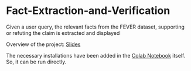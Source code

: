 # Fact-Extraction-and-Verification
Given a user query, the relevant facts from the FEVER dataset, supporting or refuting the claim is extracted and displayed

Overview of the project: [Slides](https://docs.google.com/presentation/d/e/2PACX-1vSnswIecQbgyUyBhz-nVNT6yQ7OGUTlY0IQjaxn7c9qw1pFEs945JCPuS8CoqyCFySrs5hx3h-dFu2w/pub?start=true&loop=true&delayms=30000)

The necessary installations have been added in the [Colab Notebook](https://colab.research.google.com/drive/1vfIKrgQ7jaROns5BAEd_4dk5pKwJgolg) itself. So, it can be run directly.
